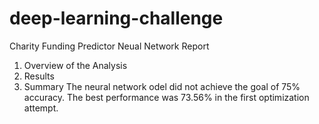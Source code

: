 # deep-learning-challenge

Charity Funding Predictor Neual Network Report

1. Overview of the Analysis
2. Results
3. Summary
  The neural network odel did not achieve the goal of 75% accuracy. The best performance was 73.56% in the first optimization attempt.

